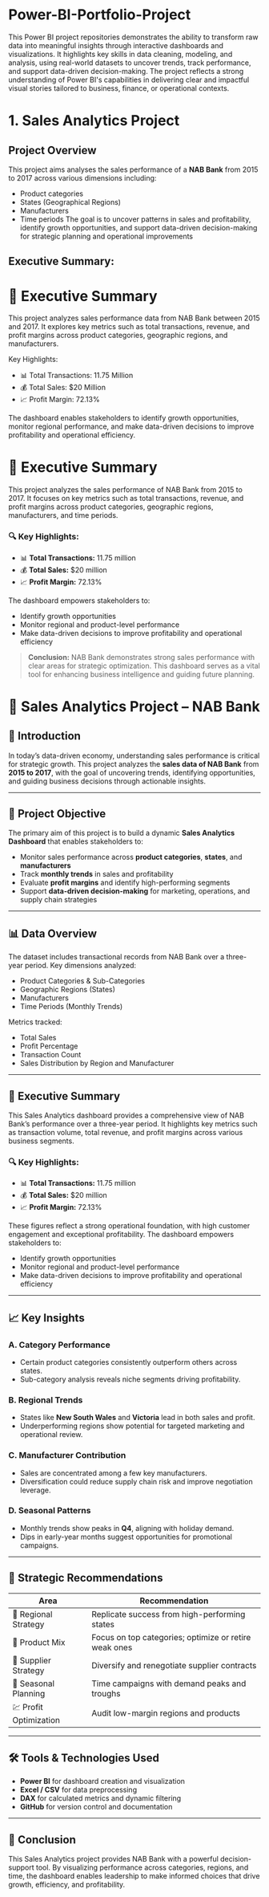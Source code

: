 # Power-BI-Portfolio-Project

This Power BI project repositories demonstrates the ability to transform raw data into meaningful insights through interactive dashboards and visualizations. It highlights key skills in data cleaning, modeling, and analysis, using real-world datasets to uncover trends, track performance, and support data-driven decision-making. The project reflects a strong understanding of Power BI's capabilities in delivering clear and impactful visual stories tailored to business, finance, or operational contexts.

# 1. Sales Analytics Project
## Project Overview
This project aims analyses the sales performance of a **NAB Bank** from 2015 to 2017 across various dimensions including:
* Product categories
* States (Geographical Regions)
* Manufacturers
* Time periods
The goal is to uncover patterns in sales and profitability, identify growth opportunities, and support data-driven decision-making for strategic planning and operational improvements

## Executive Summary:
# 🚀 Executive Summary

This project analyzes sales performance data from NAB Bank between 2015 and 2017. It explores key metrics such as total transactions, revenue, and profit margins across product categories, geographic regions, and manufacturers.

Key Highlights:
- 📊 Total Transactions: 11.75 Million
- 💰 Total Sales: $20 Million
- 📈 Profit Margin: 72.13%

The dashboard enables stakeholders to identify growth opportunities, monitor regional performance, and make data-driven decisions to improve profitability and operational efficiency.
# 🚀 Executive Summary

This project analyzes the sales performance of NAB Bank from 2015 to 2017. It focuses on key metrics such as total transactions, revenue, and profit margins across product categories, geographic regions, manufacturers, and time periods.

### 🔍 Key Highlights:
- 📊 **Total Transactions:** 11.75 million  
- 💰 **Total Sales:** $20 million  
- 📈 **Profit Margin:** 72.13%

The dashboard empowers stakeholders to:
- Identify growth opportunities  
- Monitor regional and product-level performance  
- Make data-driven decisions to improve profitability and operational efficiency

> **Conclusion:** NAB Bank demonstrates strong sales performance with clear areas for strategic optimization. This dashboard serves as a vital tool for enhancing business intelligence and guiding future planning.
# 📘 Sales Analytics Project – NAB Bank

## 🎯 Introduction  
In today’s data-driven economy, understanding sales performance is critical for strategic growth. This project analyzes the **sales data of NAB Bank** from **2015 to 2017**, with the goal of uncovering trends, identifying opportunities, and guiding business decisions through actionable insights.

---

## 🧭 Project Objective  
The primary aim of this project is to build a dynamic **Sales Analytics Dashboard** that enables stakeholders to:

- Monitor sales performance across **product categories**, **states**, and **manufacturers**
- Track **monthly trends** in sales and profitability
- Evaluate **profit margins** and identify high-performing segments
- Support **data-driven decision-making** for marketing, operations, and supply chain strategies

---

## 📊 Data Overview  
The dataset includes transactional records from NAB Bank over a three-year period. Key dimensions analyzed:

- Product Categories & Sub-Categories  
- Geographic Regions (States)  
- Manufacturers  
- Time Periods (Monthly Trends)

Metrics tracked:
- Total Sales  
- Profit Percentage  
- Transaction Count  
- Sales Distribution by Region and Manufacturer

---

## 🚀 Executive Summary  
This Sales Analytics dashboard provides a comprehensive view of NAB Bank’s performance over a three-year period. It highlights key metrics such as transaction volume, total revenue, and profit margins across various business segments.

### 🔍 Key Highlights:
- 📊 **Total Transactions:** 11.75 million  
- 💰 **Total Sales:** $20 million  
- 📈 **Profit Margin:** 72.13%

These figures reflect a strong operational foundation, with high customer engagement and exceptional profitability. The dashboard empowers stakeholders to:

- Identify growth opportunities  
- Monitor regional and product-level performance  
- Make data-driven decisions to improve profitability and operational efficiency

---

## 📈 Key Insights

### A. Category Performance  
- Certain product categories consistently outperform others across states.  
- Sub-category analysis reveals niche segments driving profitability.

### B. Regional Trends  
- States like **New South Wales** and **Victoria** lead in both sales and profit.  
- Underperforming regions show potential for targeted marketing and operational review.

### C. Manufacturer Contribution  
- Sales are concentrated among a few key manufacturers.  
- Diversification could reduce supply chain risk and improve negotiation leverage.

### D. Seasonal Patterns  
- Monthly trends show peaks in **Q4**, aligning with holiday demand.  
- Dips in early-year months suggest opportunities for promotional campaigns.

---

## 🧠 Strategic Recommendations  
| Area               | Recommendation |
|--------------------|----------------|
| 📍 Regional Strategy | Replicate success from high-performing states |
| 🛒 Product Mix       | Focus on top categories; optimize or retire weak ones |
| 🧾 Supplier Strategy | Diversify and renegotiate supplier contracts |
| 📅 Seasonal Planning | Time campaigns with demand peaks and troughs |
| 💹 Profit Optimization | Audit low-margin regions and products |

---

## 🛠️ Tools & Technologies Used  
- **Power BI** for dashboard creation and visualization  
- **Excel / CSV** for data preprocessing  
- **DAX** for calculated metrics and dynamic filtering  
- **GitHub** for version control and documentation

---

## 📌 Conclusion  
This Sales Analytics project provides NAB Bank with a powerful decision-support tool. By visualizing performance across categories, regions, and time, the dashboard enables leadership to make informed choices that drive growth, efficiency, and profitability.


